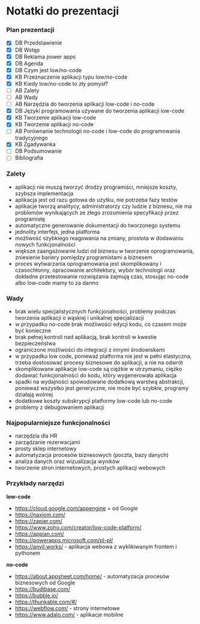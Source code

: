 # Notatki do prezentacji

### Plan prezentacji
<!-- [X] jeśli sekcja jest gotowa w slides.md oraz KONSPEKT.md -->
- [X] DB Przedstawienie
- [X] DB Wstęp
- [X] DB Reklama power apps
- [X] DB Agenda
- [X] DB Czym jest low/no-code
- [X] KB Przeznaczenie aplikacji typu low/no-code
- [X] KB Kiedy low/no-code to zły pomysł?
- [ ] AB Zalety
- [ ] AB Wady
- [ ] AB Narzędzia do tworzenia aplikacji low-code i no-code
- [X] DB Języki programowania używane do tworzenia aplikacji low-code
- [X] KB Tworzenie aplikacji low-code
- [X] KB Tworzenie aplikacji no-code
- [ ] AB Porównanie technologii no-code i low-code do programowania tradycyjnego
- [X] KB Zgadywanka
- [ ] DB Podsumowanie
- [ ] Bibliografia

### Zalety
- aplikacji nie muszą tworzyć drodzy programiści, mniejsze koszty, szybsza implementacja
- aplikacja jest od razu gotowa do użytku, nie potrzeba fazy testów
- aplikacje tworzą analitycy, administratorzy czy ludzie z biznesu, nie ma problemów wynikających ze złego zrozumienia specyfikacji przez programistę
- automatyczne generowanie dokumentacji do tworzonego systemu
- jednolity interfejs, jedna platforma
- możliwość szybkiego reagowania na zmiany, prostota w dodawaniu nowych funkcjonalności
- większe zaangażowanie ludzi od biznesu w tworzenie oprogramowania, zniesienie bariery pomiędzy programistami a biznesem
- proces wytwarzania oprogramowania jest skomplikowany i czasochłonny, opracowanie architektury, wybór technologii oraz dokładne przetestowanie rozwiązania zajmują czas, stosując no-code albo low-code mamy to za darmo

### Wady
- brak wielu specjalistycznych funkcjonalności, problemy podczas tworzenia aplikacji o wąskiej i unikalnej specjalizacji
- w przypadku no-code brak możliwości edycji kodu, co czasem może być konieczne
- brak pełnej kontroli nad aplikacją, brak kontroli w kwestie bezpieczeństwa
- ograniczone możliwości do integracji z innymi środowiskami
- w przypadku low code, ponieważ platforma nie jest w pełni elastyczna, trzeba dostosować procesy biznesowe do aplikacji, a nie na odwrót
- skomplikowane aplikacje low-code są ciężkie w utrzymaniu, ciężko dodawać funkcjonalności do kodu, który wygenerowała aplikacja
- spadki na wydajności spowodowane dodatkową warstwą abstrakcji, ponieważ wszystko jest generyczne, nie może być szybkie, programy działają wolniej
- dodatkowe koszty subskrypcji platformy low-code lub no-code
- problemy z debugowaniem aplikacji

### Najpopularniejsze funkcjonalności
- narzędzia dla HR
- zarządzanie rezerwacjami
- prosty sklep internetowy
- automatyzacja procesów biznesowych (poczta, bazy danych)
- analiza danych oraz wizualizacja wyników
- tworzenie stron internetowych, prostych aplikacji webowych

### Przykłady narzędzi
**low-code**
- https://cloud.google.com/appengine = od Google
- https://naxiom.com/
- https://zapier.com/
- https://www.zoho.com/creator/low-code-platform/
- https://appian.com/
- https://powerapps.microsoft.com/pl-pl/
- https://anvil.works/ - aplikacja webowa z wyklikiwanym frontem i pythonem  

**no-code**
- https://about.appsheet.com/home/ - automatyzacja procesów biznesowych od Google
- https://budibase.com/
- https://bubble.io/
- https://thunkable.com/#/
- https://webflow.com/ - strony internetowe
- https://www.adalo.com/ - aplikacje mobilne
